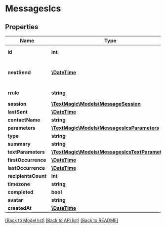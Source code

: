 # MessagesIcs

## Properties
Name | Type | Description | Notes
------------ | ------------- | ------------- | -------------
**id** | **int** | Schedule ID. | 
**nextSend** | [**\DateTime**](\DateTime.md) | Next send date in [ISO 8601](https://en.wikipedia.org/?title&#x3D;ISO_8601) format. | 
**rrule** | **string** | [iCal RRULE](http://www.kanzaki.com/docs/ical/rrule.html) string. | 
**session** | [**\TextMagic\Models\MessageSession**](MessageSession.md) |  | 
**lastSent** | [**\DateTime**](\DateTime.md) |  | 
**contactName** | **string** |  | 
**parameters** | [**\TextMagic\Models\MessagesIcsParameters**](MessagesIcsParameters.md) |  | 
**type** | **string** |  | 
**summary** | **string** |  | 
**textParameters** | [**\TextMagic\Models\MessagesIcsTextParameters**](MessagesIcsTextParameters.md) |  | 
**firstOccurrence** | [**\DateTime**](\DateTime.md) |  | 
**lastOccurrence** | [**\DateTime**](\DateTime.md) |  | 
**recipientsCount** | **int** |  | 
**timezone** | **string** |  | 
**completed** | **bool** |  | 
**avatar** | **string** |  | 
**createdAt** | [**\DateTime**](\DateTime.md) |  | 

[[Back to Model list]](../README.md#documentation-for-models) [[Back to API list]](../README.md#documentation-for-api-endpoints) [[Back to README]](../README.md)


